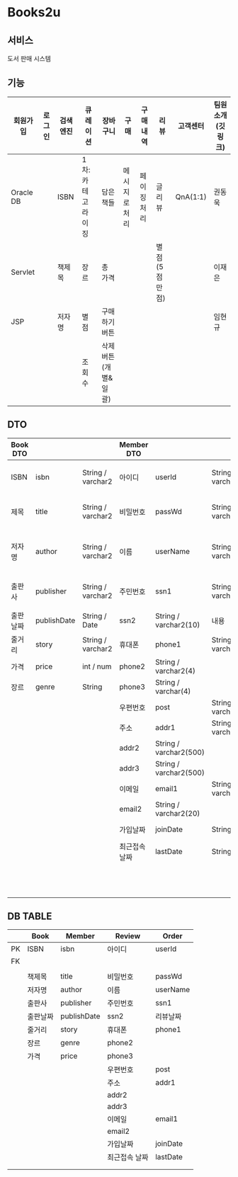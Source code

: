 # Books2u
## 서비스
도서 판매 시스템

## 기능
| 회원가입      | 로그인 | 검색 엔진 | 큐레이션       | 장바구니         | 구매      | 구매내역   | 리뷰       | 고객센터     | 팀원 소개(깃링크) |
| --------- | --- | ----- | ---------- | ------------ | ------- | ------ | -------- | -------- | ---------- |
| Oracle DB |     | ISBN  | 1차: 카테고라이징 | 담은 책들        | 메시지로 처리 | 페이징 처리 | 글 리뷰     | QnA(1:1) | 권동욱        |
| Servlet   |     | 책제목   | 장르         | 총 가격         |         |        | 별점(5점만점) |          | 이재은        |
| JSP       |     | 저자명   | 별점         | 구매하기 버튼      |         |        |          |          | 임현규        |
|           |     |       | 조회수        | 삭제 버튼(개별&일괄) |         |        |          |          |            |

## DTO
| Book DTO |             |                   | Member DTO |                        |                       | Review DTO |                   |                   | Order DTO             |                       |                       | Cart DTO  |                   |                   | Page DTO  |           |              |
| -------- | ----------- | ----------------- | ---------- | ---------------------- | --------------------- | ---------- | ----------------- | ----------------- | --------------------- | --------------------- | --------------------- | --------- | ----------------- | ----------------- | --------- | --------- | ------------ |
| ISBN     | isbn        | String / varchar2 | 아이디        | userId                 | String / varchar2(10) | 리뷰번호       | reviewId          | int / number      | 주문번호                  | orderId               | int / number(20)      | 아이디       | userId            | String / varchar2 | 가져올 데이터   | list      | ArrayList<T> |
| 제목       | title       | String / varchar2 | 비밀번호       | passWd                 | String / varchar2(10) | ISBN       | isbn              | String / varchar2 | 아이디                   | userId                | String / varchar2(10) | ISBN      | isbn              | String / varchar2 | 현재 페이지    | curPage   | int          |
| 저자명      | author      | String / varchar2 | 이름         | userName               | String / varchar2(10) | 작성자        | userId            | String / varchar2 | ISBN                  | isbn                  | String / varchar2(10) | 책제목       | title             | String / varchar2 | 보여줄 데이터 수 | perPage   | int          |
| 출판사      | publisher   | String / varchar2 | 주민번호       | ssn1                   | String / varchar2(10) | 별점         | rating            | int / number      | 책제목                   | title                 | String / varchar2     | 저자명       | author            | String / varchar2 | 전체 페이지    | totalPage | int          |
| 출판날짜     | publishDate | String / Date     | ssn2       | String / varchar2(10)  | 내용                    | content    | String / varchar2 | 저자명               | author                | String / varchar2     | 출판사                   | publisher | String / varchar2 |                   |           |           |
| 줄거리      | story       | String / varchar2 | 휴대폰        | phone1                 | String / varchar2(3)  | 리뷰날짜       | reviewDate        | String / Date     | 출판사                   | publisher             | String / varchar2     | 가격        | price             | int / number      |           |           |              |
| 가격       | price       | int / num         | phone2     | String / varchar2(4)   |                       |            |                   | 가격                | price                 | int / number          | 수량                    | amount    | int / number      |                   |           |           |
| 장르       | genre       | String            | phone3     | String / varchar(4)    |                       |            |                   | 수량                | amount                | int / number(10)      |                       |           |                   |                   |           |           |
|          |             |                   | 우편번호       | post                   | String / varchar2(10) |            |                   |                   | 수령인                   | recipient             | String / varchar2(10) |           |                   |                   |           |           |              |
|          |             |                   | 주소         | addr1                  | String / varchar2(20) |            |                   |                   | 수령지 우편번호              | recipientPost         | String / varchar2(10) |           |                   |                   |           |           |              |
|          |             |                   | addr2      | String / varchar2(500) |                       |            |                   | 수령지               | recipientAddr1        | String / varchar2(20) |                       |           |                   |                   |           |           |
|          |             |                   | addr3      | String / varchar2(500) |                       |            |                   | recipientAddr2    | String / varchar2(30) |                       |                       |           |                   |                   |           |
|          |             |                   | 이메일        | email1                 | String / varchar2(20) |            |                   |                   | recipientAddr3        | String / varchar2(30) |                       |           |                   |                   |           |           |
|          |             |                   | email2     | String / varchar2(20)  |                       |            |                   | 수령인전화번호           | recipientPhone1       | String / varchar2(3)  |                       |           |                   |                   |           |           |
|          |             |                   | 가입날짜       | joinDate               | String / Date         |            |                   |                   | recipientPhone2       | String / varchar2(4)  |                       |           |                   |                   |           |           |
|          |             |                   | 최근접속 날짜    | lastDate               | String / Date         |            |                   |                   | recipientPhone3       | String / varchar2(4)  |                       |           |                   |                   |           |           |
|          |             |                   |            |                        |                       |            |                   |                   | 결제수단                  | payment               | String / varchar2(10) |           |                   |                   |           |           |              |
|          |             |                   |            |                        |                       |            |                   |                   | 주문날짜                  | orderDate             | String / Date         |           |                   |                   |           |           |              |
  
## DB TABLE
|    | Book | Member      | Review  | Order    |
| -- | ---- | ----------- | ------- | -------- |
| PK | ISBN | isbn        | 아이디     | userId   | 리뷰번호 | number | 주문번호 | orderId |
| FK |      |             |         |          | ISBN | isbn | ISBN | isbn |
|    |      |             |         |          |  |  | 아이디 | userId |
|    | 책제목  | title       | 비밀번호    | passWd   | 작성자 | userId | 수량 | amount |
|    | 저자명  | author      | 이름      | userName | 별점 | rating | 수령인 | recipient |
|    | 출판사  | publisher   | 주민번호    | ssn1     | 내용 | content | 수령지 우편번호 | recipientPost |
|    | 출판날짜 | publishDate | ssn2    | 리뷰날짜     | reviewDate | 수령지 | recipientAddr1 |
|    | 줄거리  | story       | 휴대폰     | phone1   |  |  | recipientAddr2 |
|    | 장르   | genre       | phone2  |          |  | recipientAddr3 |
|    | 가격   | price       | phone3  |          |  | 수령인전화번호 | recipientPhone1 |
|    |      |             | 우편번호    | post     |  |  | recipientPhone2 |
|    |      |             | 주소      | addr1    |  |  | recipientPhone3 |
|    |      |             | addr2   |          |  | 결제수단 | payment |
|    |      |             | addr3   |          |  | 주문날짜 | orderDate |
|    |      |             | 이메일     | email1   |  |  |  |  |
|    |      |             | email2  |          |  |  |  |
|    |      |             | 가입날짜    | joinDate |  |  |  |  |
|    |      |             | 최근접속 날짜 | lastDate |  |  |  |  |
|    |      |             |         |          |  |  |  |  |
|    |      |             |         |          |  |  |  |  |
